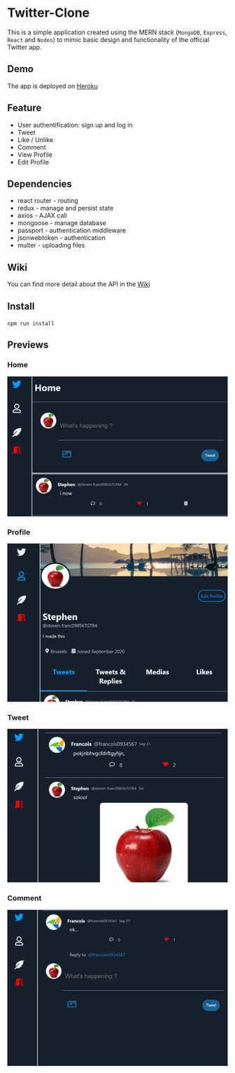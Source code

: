 # Twitter-Clone
This is a simple application created using the MERN stack (`MongoDB`, `Express`,  `React` and  `Nodes`) to mimic basic design and functionality of the official Twitter app. 

## Demo
The app is deployed on 
[Heroku](https://franadam-twitter-clone.herokuapp.com/)

## Feature

* User authentification: sign up and log in
* Tweet
* Like / Unlike 
* Comment
* View Profile
* Edit Profile

## Dependencies

* react router - routing
* redux - manage and persist state
* axios - AJAX call
* mongoose - manage database
* passport - authentication middleware
* jsonwebtoken - authentication
* multer - uploading files

## Wiki
You can find more detail about the API in the 
[Wiki](https://github.com/franadam/Twitter-Clone/wiki)

## Install
`npm run install`

## Previews

### Home
![Home](screenshots/twitter-clone-home.png?raw=true "Home")

### Profile
![Profile](screenshots/twitter-clone-profile.png?raw=true "Profile")

### Tweet
![Tweet](screenshots/twitter-clone-tweet.png?raw=true "Tweet")

### Comment
![Comment](screenshots/twitter-clone-comment.png?raw=true "Comment")
